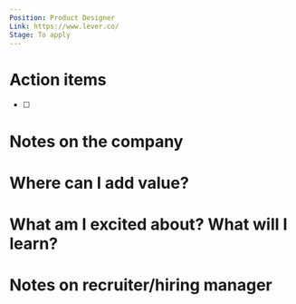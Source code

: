 ```yaml
---
Position: Product Designer
Link: https://www.lever.co/
Stage: To apply
---
```

# Action items

- [ ]

# Notes on the company

  

# Where can I add value?

  

# What am I excited about? What will I learn?

  

# Notes on recruiter/hiring manager